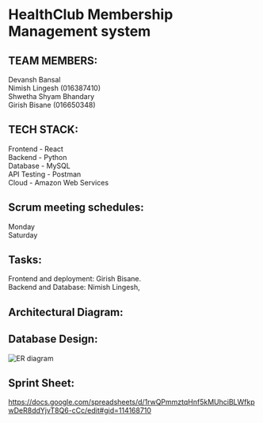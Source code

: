 # HealthClub Membership Management system

## **TEAM MEMBERS:**

Devansh Bansal  
Nimish Lingesh (016387410)  
Shwetha Shyam Bhandary  
Girish Bisane (016650348)

## **TECH STACK:**

Frontend - React  
Backend - Python  
Database - MySQL  
API Testing - Postman  
Cloud - Amazon Web Services  

## **Scrum meeting schedules:**

Monday  
Saturday  

## **Tasks:**

Frontend and deployment: Girish Bisane.   
Backend and Database: Nimish Lingesh,  

## **Architectural Diagram:**

## **Database Design:**
![ER diagram]("https://github.com/gopinathsjsu/team-project-dsng/blob/main/Project_Journal/ER_diagram.png")

## **Sprint Sheet:**
https://docs.google.com/spreadsheets/d/1rwQPmmztqHnf5kMUhciBLWfkpwDeR8ddYjvT8Q6-cCc/edit#gid=114168710



